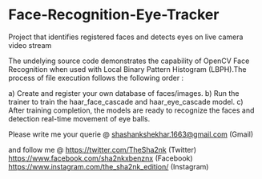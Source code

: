 # Face-Recognition-Eye-Tracker
Project that identifies registered faces and detects eyes on live camera video stream

The undelying source code demonstrates the capability of OpenCV Face Recognition when used with Local Binary Pattern Histogram (LBPH).The process of file execution follows the following order :

a) Create and register your own database of faces/images.
b) Run the trainer to train the haar_face_cascade and haar_eye_cascade model.
c) After training completion, the models are ready to recognize the faces and detection real-time movement of eye balls.

Please write me your querie @
shashankshekhar.1663@gmail.com (Gmail)

and follow me @
https://twitter.com/TheSha2nk (Twitter)
https://www.facebook.com/sha2nkxbenznx (Facebook)
https://www.instagram.com/the_sha2nk_edition/ (Instagram)





